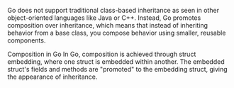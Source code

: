Go does not support traditional class-based inheritance as seen in other object-oriented languages like Java or C++. Instead, Go promotes composition over inheritance, which means that instead of inheriting behavior from a base class, you compose behavior using smaller, reusable components.

Composition in Go
In Go, composition is achieved through struct embedding, where one struct is embedded within another. The embedded struct's fields and methods are "promoted" to the embedding struct, giving the appearance of inheritance.
